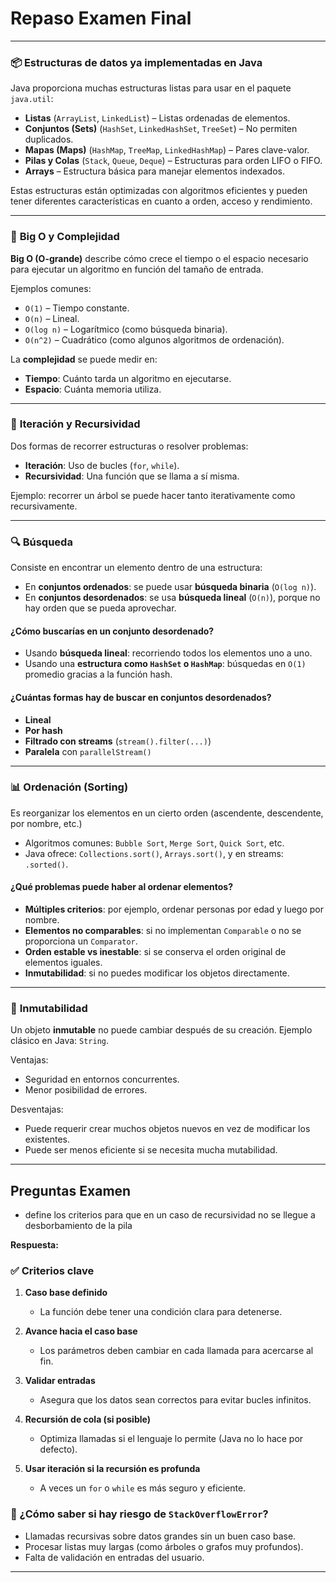 # Repaso Examen Final
---

### 📦 **Estructuras de datos ya implementadas en Java**

Java proporciona muchas estructuras listas para usar en el paquete `java.util`:

* **Listas** (`ArrayList`, `LinkedList`) – Listas ordenadas de elementos.
* **Conjuntos (Sets)** (`HashSet`, `LinkedHashSet`, `TreeSet`) – No permiten duplicados.
* **Mapas (Maps)** (`HashMap`, `TreeMap`, `LinkedHashMap`) – Pares clave-valor.
* **Pilas y Colas** (`Stack`, `Queue`, `Deque`) – Estructuras para orden LIFO o FIFO.
* **Arrays** – Estructura básica para manejar elementos indexados.

Estas estructuras están optimizadas con algoritmos eficientes y pueden tener diferentes características en cuanto a orden, acceso y rendimiento.

---

### 🧠 **Big O y Complejidad**

**Big O (O-grande)** describe cómo crece el tiempo o el espacio necesario para ejecutar un algoritmo en función del tamaño de entrada.

Ejemplos comunes:

* `O(1)` – Tiempo constante.
* `O(n)` – Lineal.
* `O(log n)` – Logarítmico (como búsqueda binaria).
* `O(n^2)` – Cuadrático (como algunos algoritmos de ordenación).

La **complejidad** se puede medir en:

* **Tiempo**: Cuánto tarda un algoritmo en ejecutarse.
* **Espacio**: Cuánta memoria utiliza.

---

### 🔁 **Iteración y Recursividad**

Dos formas de recorrer estructuras o resolver problemas:

* **Iteración**: Uso de bucles (`for`, `while`).
* **Recursividad**: Una función que se llama a sí misma.

Ejemplo: recorrer un árbol se puede hacer tanto iterativamente como recursivamente.

---

### 🔍 **Búsqueda**

Consiste en encontrar un elemento dentro de una estructura:

* En **conjuntos ordenados**: se puede usar **búsqueda binaria** (`O(log n)`).
* En **conjuntos desordenados**: se usa **búsqueda lineal** (`O(n)`), porque no hay orden que se pueda aprovechar.

#### ¿Cómo buscarías en un conjunto desordenado?

* Usando **búsqueda lineal**: recorriendo todos los elementos uno a uno.
* Usando una **estructura como `HashSet` o `HashMap`**: búsquedas en `O(1)` promedio gracias a la función hash.

#### ¿Cuántas formas hay de buscar en conjuntos desordenados?

* **Lineal**
* **Por hash**
* **Filtrado con streams** (`stream().filter(...)`)
* **Paralela** con `parallelStream()`

---

### 📊 **Ordenación (Sorting)**

Es reorganizar los elementos en un cierto orden (ascendente, descendente, por nombre, etc.)

* Algoritmos comunes: `Bubble Sort`, `Merge Sort`, `Quick Sort`, etc.
* Java ofrece: `Collections.sort()`, `Arrays.sort()`, y en streams: `.sorted()`.

#### ¿Qué problemas puede haber al ordenar elementos?

* **Múltiples criterios**: por ejemplo, ordenar personas por edad y luego por nombre.
* **Elementos no comparables**: si no implementan `Comparable` o no se proporciona un `Comparator`.
* **Orden estable vs inestable**: si se conserva el orden original de elementos iguales.
* **Inmutabilidad**: si no puedes modificar los objetos directamente.

---

### 🧊 **Inmutabilidad**

Un objeto **inmutable** no puede cambiar después de su creación. Ejemplo clásico en Java: `String`.

Ventajas:

* Seguridad en entornos concurrentes.
* Menor posibilidad de errores.

Desventajas:

* Puede requerir crear muchos objetos nuevos en vez de modificar los existentes.
* Puede ser menos eficiente si se necesita mucha mutabilidad.

---

## Preguntas Examen

- define los criterios para que en un caso de recursividad no se llegue a desborbamiento de la pila

**Respuesta:** 

### ✅ **Criterios clave**

1. **Caso base definido**

   * La función debe tener una condición clara para detenerse.

2. **Avance hacia el caso base**

   * Los parámetros deben cambiar en cada llamada para acercarse al fin.

3. **Validar entradas**

   * Asegura que los datos sean correctos para evitar bucles infinitos.

4. **Recursión de cola (si posible)**

   * Optimiza llamadas si el lenguaje lo permite (Java no lo hace por defecto).

5. **Usar iteración si la recursión es profunda**

   * A veces un `for` o `while` es más seguro y eficiente.

### 🔎 ¿Cómo saber si hay riesgo de `StackOverflowError`?

* Llamadas recursivas sobre datos grandes sin un buen caso base.
* Procesar listas muy largas (como árboles o grafos muy profundos).
* Falta de validación en entradas del usuario.

---
